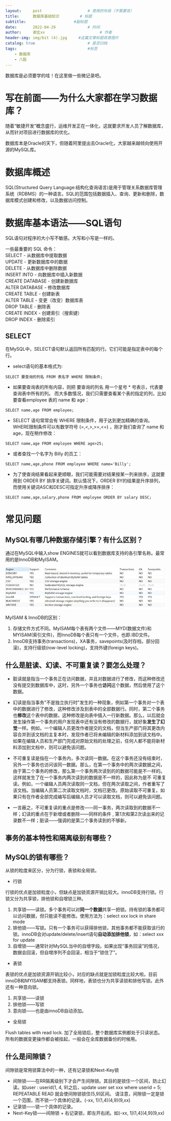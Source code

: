 ```yaml
---
layout:     post   				    # 使用的布局（不需要改）
title:      数据库基础知识			# 标题 
subtitle:                     #副标题
date:       2022-04-29 				# 时间
author:     谢玄xx 						# 作者
header-img: img/bit (4).jpg 	#这篇文章标题背景图片
catalog: true 						# 是否归档
tags:								#标签
    - 数据库
    - 八股
---
```


数据库是必须要学的哇！在这里做一些微记录吧。

# 写在前面——为什么大家都在学习数据库？

随着“敏捷开发”概念盛行，运维开发正在一体化，这就要求开发人员了解数据库，从而针对项目进行数据库的优化。

数据库本是Oracle的天下，但随着阿里提出去Oracle化，大家越来越倾向使用开源的MySQL库。



# 数据库概述

SQL(Structured Query Language:结构化查询语言)是用于管理关系数据库管理系统（RDBMS）的一种语言。SQL的范围包括数据插入、查询、更新和删除，数据库模式创建和修改，以及数据访问控制。

# 数据库基本语法——SQL语句

SQL语句对程序的大小写不敏感。大写和小写是一样的。

一些最重要的 SQL 命令：  
SELECT - 从数据库中提取数据  
UPDATE - 更新数据库中的数据  
DELETE - 从数据库中删除数据  
INSERT INTO - 向数据库中插入新数据  
CREATE DATABASE - 创建新数据库  
ALTER DATABASE - 修改数据库  
CREATE TABLE - 创建新表  
ALTER TABLE - 变更（改变）数据库表  
DROP TABLE - 删除表  
CREATE INDEX - 创建索引（搜索键）  
DROP INDEX - 删除索引

## SELECT

在MySQL中，SELECT语句默认返回所有匹配的行。它们可能是指定表中的每个行。
* select语句的基本格式为:
```MySQL
SELECT 要查询的列名 FROM 表名字 WHERE 限制条件;
```
* 如果要查询表的所有内容，则把 要查询的列名 用一个星号 * 号表示，代表要查询表中所有的列。 而大多数情况，我们只需要查看某个表的指定的列，比如要查看employee 表的 name 和 age：
```MySQL
SELECT name,age FROM employee;
```
* SELECT 语句常常会有 WHERE 限制条件，用于达到更加精确的查询。WHERE限制条件可以有数学符号 (=,<,>,>=,<=) ，刚才我们查询了 name 和 age，现在稍作修改：
```MySQL
SELECT name,age FROM employee WHERE age>25;
```
* 或者查找一个名字为 Billy 的员工：
```MySQL
SELECT name,age,phone FROM employee WHERE name='Billy';
```

* 为了使查询结果看起来更顺眼，我们可能需要对结果按某一列来排序，这就要用到 ORDER BY 排序关键词。默认情况下，ORDER BY的结果是升序排列，而使用关键词ASC和DESC可指定升序或降序排序：

```MySQL
SELECT name,age,salary,phone FROM employee ORDER BY salary DESC;
```

# 常见问题

## MySQL有哪几种数据存储引擎？有什么区别？

通过在MySQL中输入show ENGINES就可以看到数据库支持的各引擎名称。最常用的是InnoDB和MyISAM。

![](https://raw.githubusercontent.com/xie96808/xie96808.github.io/master/img/shujuku1.JPG)

MyISAM & InnoDB的区别：
1. 存储文件方式不同。MyISAM每个表有两个文件——MYD(数据文件)和MYISAM(索引文件)，而InnoDB每个表只有一个文件，也即.IBD文件。
2. InnoDB支持事务(transactions)，XA事务，savepoints(及时存档，部分回滚)，支持行级锁(row-level locking)，支持外键(foreign keys)。

## 什么是脏读、幻读、不可重复读？要怎么处理？

* 脏读就是指当一个事务正在访问数据，并且对数据进行了修改，而这种修改还没有提交到数据库中，这时，另外一个事务也**访问**这个数据，然后使用了这个数据。
* 幻读是指当事务"不是独立执行时"发生的一种现象，例如第一个事务对一个表中的数据进行了修改，这种修改涉及到表中的全部数据行。同时，第二个事务也**修改**这个表中的数据，这种修改是向表中插入一行新数据。那么，以后就会发生操作第一个事务的用户发现表中还有没有修改的数据行，就好象**发生了幻觉**一样。例如，一个编辑人员更改作者提交的文档，但当生产部门将其更改内容合并到该文档的主复本时，发现作者已将未编辑的新材料添加到该文档中。如果在编辑人员和生产部门完成对原始文档的处理之前，任何人都不能将新材料添加到文档中，则可以避免该问题。
* 不可重复读是指在一个事务内，多次读同一数据。在这个事务还没有结束时，另外一个事务也访问该同一数据。那么，在第一个事务中的两次读数据之间，由于第二个事务的修改，那么第一个事务两次读到的的数据可能是不一样的。这样就发生了在一个事务内两次读到的数据是不一样的，因此称为是不 可重复读。例如，一个编辑人员两次读取同一文档，但在两次读取之间，作者重写了该文档。当编辑人员第二次读取文档时，文档已更改。原始读取不可重复。如果只有在作者全部完成编写后编辑人员才可以读取文档，则可以避免该问题。

* 一言蔽之，不可重复读的重点是修改——同一事务，两次读取到的数据不一样；幻读的重点在于新增或者删除——同样的条件 , 第1次和第2次读出来的记录数不一样；脏读——强调的是第二个事务读到的不够新。

## 事务的基本特性和隔离级别有哪些？



## MySQL的锁有哪些？

从锁的粒度来区分，分为行锁，表锁和全局锁。

* 行锁

行锁的优点是加锁粒度小，但缺点是加锁资源开销比较大。innoDB支持行锁。行锁又分为共享锁，排他锁和自增锁三种。

1. 共享锁——读锁。多个事务可以对**同一个数据**共享一把锁。持有锁的事务都可以访问数据，但只能读不能修改。使用方法为：select xxx lock in share mode
2. 排他锁——写锁。只有一个事务可以获得排他锁，其他事务都不能获取该行的锁。innoDB会对update/delete/insert语句**自动添加排他锁**，如：select xxx for update
3. 自增锁——通常针对MySQL当中的自增字段。如果出现“事务回滚”的情况，数据会回滚，但自增序列不会回滚，相当于“锁住了”。  

* 表锁

表锁的优点是加锁资源开销比较小，对应的缺点就是加锁粒度比较大啦。目前innoDB和MYISAM都支持表锁。同样地，表锁也分为共享读锁和排他写锁。此外还有一种意向锁。

1. 共享锁——读锁
2. 排他锁——写锁
3. 意向锁——也是由innoDB自动添加。

* 全局锁

Flush tables with read lock. 加了全局锁后，整个数据库实例都处于只读状态。所有的数据变更操作都会被挂起，一般会在全库数据备份的时候用。

## 什么是间隙锁？

间隙锁是常用锁算法中的一种，还有记录锁和Next-Key锁

* 间隙锁——在RR隔离级别下才会产生间隙锁。其目的是锁住一个区间，防止幻读。如user : userid(1, 4, 9)之后，update user set xxx where userid = 5; REPEATABLE READ 就会使间隙锁锁住(5,9)区间。
请注意，间隙锁一定是锁一个范围，而不锁一个具体的记录。(-xx, 1)(1,4)(4,9)(9,xx)
* 记录锁——锁一个具体的记录。
* Next-Key锁——间隙锁 + 右记录锁，即左开右闭。如(-xx, 1](1,4](4,9](9,xx)
